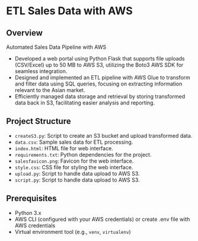 # ETL Sales Data with AWS

## Overview

Automated Sales Data Pipeline with AWS
- Developed a web portal using Python Flask that supports file uploads (CSV/Excel) up to 50 MB to AWS S3, utilizing the Boto3 AWS SDK for seamless integration.
- Designed and implemented an ETL pipeline with AWS Glue to transform and filter data using SQL queries, focusing on extracting information relevant to the Asian market.
- Efficiently managed data storage and retrieval by storing transformed data back in S3, facilitating easier analysis and reporting.


## Project Structure

- `createS3.py`: Script to create an S3 bucket and upload transformed data.
- `data.csv`: Sample sales data for ETL processing.
- `index.html`: HTML file for web interface.
- `requirements.txt`: Python dependencies for the project.
- `salesfavicon.png`: Favicon for the web interface.
- `style.css`: CSS file for styling the web interface.
- `upload.py`: Script to handle data upload to AWS S3.
- `script.py`: Script to handle data upload to AWS S3.

## Prerequisites

- Python 3.x
- AWS CLI (configured with your AWS credentials) or create .env file with AWS credentials
- Virtual environment tool (e.g., `venv`, `virtualenv`)

